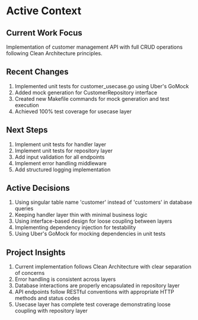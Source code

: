 # Active Context

## Current Work Focus
Implementation of customer management API with full CRUD operations following Clean Architecture principles.

## Recent Changes
1. Implemented unit tests for customer_usecase.go using Uber's GoMock
2. Added mock generation for CustomerRepository interface
3. Created new Makefile commands for mock generation and test execution
4. Achieved 100% test coverage for usecase layer

## Next Steps
1. Implement unit tests for handler layer
2. Implement unit tests for repository layer
3. Add input validation for all endpoints
4. Implement error handling middleware
5. Add structured logging implementation

## Active Decisions
1. Using singular table name 'customer' instead of 'customers' in database queries
2. Keeping handler layer thin with minimal business logic
3. Using interface-based design for loose coupling between layers
4. Implementing dependency injection for testability
5. Using Uber's GoMock for mocking dependencies in unit tests

## Project Insights
1. Current implementation follows Clean Architecture with clear separation of concerns
2. Error handling is consistent across layers
3. Database interactions are properly encapsulated in repository layer
4. API endpoints follow RESTful conventions with appropriate HTTP methods and status codes
5. Usecase layer has complete test coverage demonstrating loose coupling with repository layer
